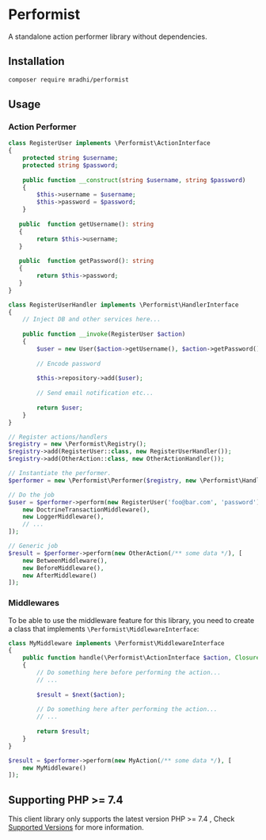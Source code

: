 # Performist

A standalone action performer library without dependencies.

## Installation

```bash
composer require mradhi/performist
```

## Usage

### Action Performer

```php
class RegisterUser implements \Performist\ActionInterface
{
    protected string $username;
    protected string $password;
    
    public function __construct(string $username, string $password) 
    {
        $this->username = $username;
        $this->password = $password;
    }
    
   public  function getUsername(): string
   {
        return $this->username;
   }
   
   public  function getPassword(): string
   {
        return $this->password;
   }
}

class RegisterUserHandler implements \Performist\HandlerInterface
{
    // Inject DB and other services here...
    
    public function __invoke(RegisterUser $action)
    {
        $user = new User($action->getUsername(), $action->getPassword());
        
        // Encode password
        
        $this->repository->add($user);
        
        // Send email notification etc...
        
        return $user;
    }
}

// Register actions/handlers
$registry = new \Performist\Registry();
$registry->add(RegisterUser::class, new RegisterUserHandler());
$registry->add(OtherAction::class, new OtherActionHandler());

// Instantiate the performer.
$performer = new \Performist\Performer($registry, new \Performist\HandlerPeeler());

// Do the job
$user = $performer->perform(new RegisterUser('foo@bar.com', 'password'), [
    new DoctrineTransactionMiddleware(),
    new LoggerMiddleware(),
    // ...
]);

// Generic job
$result = $performer->perform(new OtherAction(/** some data */), [
    new BetweenMiddleware(),
    new BeforeMiddleware(),
    new AfterMiddleware() 
]);
```

### Middlewares

To be able to use the middleware feature for this library, you need to create a class that
implements `\Performist\MiddlewareInterface`:

```php
class MyMiddleware implements \Performist\MiddlewareInterface
{
    public function handle(\Performist\ActionInterface $action, Closure $next)
    {
        // Do something here before performing the action...
        // ...
        
        $result = $next($action);
        
        // Do something here after performing the action...
        // ...
        
        return $result;
    }
}

$result = $performer->perform(new MyAction(/** some data */), [
    new MyMiddleware()
]);

```

## Supporting PHP >= 7.4

This client library only supports the latest version PHP >= 7.4 , Check [Supported Versions](https://www.php.net/supported-versions.php)
for more information.

